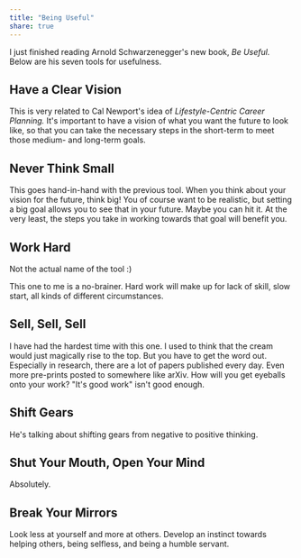 ```yaml
---
title: "Being Useful"
share: true
---
```



I just finished reading Arnold Schwarzenegger's new book, *Be Useful.* Below are his seven tools for usefulness.

## Have a Clear Vision

This is very related to Cal Newport's idea of *Lifestyle-Centric Career Planning.*
It's important to have a vision of what you want the future to look like, so that you can take the necessary steps in the short-term to meet those medium- and long-term goals. 


## Never Think Small

This goes hand-in-hand with the previous tool. 
When you think about your vision for the future, think big! 
You of course want to be realistic, but setting a big goal allows you to see that in your future. 
Maybe you can hit it.
At the very least, the steps you take in working towards that goal will benefit you.


## Work Hard

Not the actual name of the tool :)

This one to me is a no-brainer. Hard work will make up for lack of skill, slow start, all kinds of different circumstances.


## Sell, Sell, Sell

I have had the hardest time with this one.
I used to think that the cream would just magically rise to the top.
But you have to get the word out. 
Especially in research, there are a lot of papers published every day.
Even more pre-prints posted to somewhere like arXiv.
How will you get eyeballs onto your work?
"It's good work" isn't good enough.

## Shift Gears

He's talking about shifting gears from negative to positive thinking. 


## Shut Your Mouth, Open Your Mind

Absolutely.

## Break Your Mirrors

Look less at yourself and more at others. 
Develop an instinct towards helping others, being selfless, and being a humble servant. 
